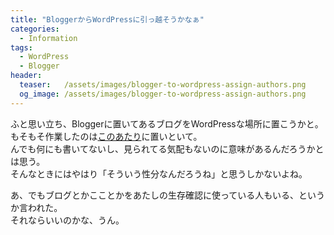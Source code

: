 ```yaml
---
title: "BloggerからWordPressに引っ越そうかなぁ"
categories:
  - Information
tags:
  - WordPress
  - Blogger
header:
  teaser:   /assets/images/blogger-to-wordpress-assign-authors.png
  og_image: /assets/images/blogger-to-wordpress-assign-authors.png
---
```

ふと思い立ち、Bloggerに置いてあるブログをWordPressな場所に置こうかと。  
もそもそ作業したのは[このあたり](sitesystem/wordpress/)に置いといて。  
んでも何にも書いてないし、見られてる気配もないのに意味があるんだろうかとは思う。  
そんなときにはやはり「そういう性分なんだろうね」と思うしかないよね。

あ、でもブログとかこことかをあたしの生存確認に使っている人もいる、というか言われた。  
それならいいのかな、うん。